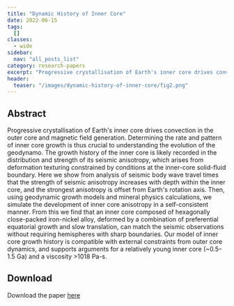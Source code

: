 ```yaml
---
title: "Dynamic History of Inner Core"
date: 2022-06-15
tags:
  []
classes:
  - wide
sidebar:
  nav: "all_posts_list"
category: research-papers
excerpt: "Progressive crystallisation of Earth's inner core drives convection in the outer core and magnetic field generation. Determining the rate and pattern of inner core growth is thus crucial to understanding the evolution of the geodynamo."
header:
  teaser: "/images/dynamic-history-of-inner-core/fig2.png"
---
```



## Abstract

Progressive crystallisation of Earth's inner core drives convection in the outer core and magnetic field generation. Determining the rate and pattern of inner core growth is thus crucial to understanding the evolution of the geodynamo. The growth history of the inner core is likely recorded in the distribution and strength of its seismic anisotropy, which arises from deformation texturing constrained by conditions at the inner-core solid-fluid boundary. Here we show from analysis of seismic body wave travel times that the strength of seismic anisotropy increases with depth within the inner core, and the strongest anisotropy is offset from Earth's rotation axis. Then, using geodynamic growth models and mineral physics calculations, we simulate the development of inner core anisotropy in a self-consistent manner. From this we find that an inner core composed of hexagonally close-packed iron-nickel alloy, deformed by a combination of preferential equatorial growth and slow translation, can match the seismic observations without requiring hemispheres with sharp boundaries. Our model of inner core growth history is compatible with external constraints from outer core dynamics, and supports arguments for a relatively young inner core (~0.5–1.5 Ga) and a viscosity >1018 Pa-s.

## Download
Download the paper <a href="https://www.nature.com/articles/s41561-021-00761-w" class="btn btn--success">here</a>